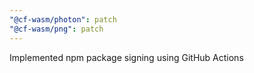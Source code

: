```yaml
---
"@cf-wasm/photon": patch
"@cf-wasm/png": patch
---
```


Implemented npm package signing using GitHub Actions
